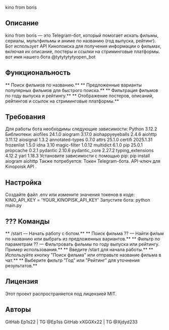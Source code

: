 kino from boris
##  Описание
kino from boris — это Telegram-бот, который помогает искать фильмы, сериалы, мультфильмы и аниме по названию (год выпуска, рейтинг). Бот использует API Кинопоиска для получения информации о фильмах, включая их описание, постеры и ссылки на стриминговые платформы.
вот имя нашего бота @tytytytytyopen_bot 
##  Функциональность

** Поиск фильмов по названию.** 
** Предложенные варианты популярных фильмов для быстрого поиска.** 
** Фильтрация фильмов по году выпуска и рейтингу.** 
** Отображение постеров, описаний, рейтингов и ссылок на стриминговые платформы.** 

##  Требования

Для работы бота необходимы следующие зависимости:
Python 3.12.2
Библиотеки:
aiofiles          24.1.0
aiogram           3.17.0
aiohappyeyeballs  2.4.6 
aiohttp           3.11.12
aiosignal         1.3.2
annotated-types   0.7.0
attrs             25.1.0
certifi           2025.1.31
frozenlist        1.5.0
idna              3.10
magic-filter      1.0.12
multidict         6.1.0
pip               25.0.1
propcache         0.2.1
pydantic          2.10.6
pydantic_core     2.27.2
typing_extensions 4.12.2
yarl              1.18.3
Установите зависимости с помощью pip:
pip install aiogram aiohttp
Также потребуется:
Токен Telegram-бота.
API-ключ для Kinopoisk API .

##   Настройка

Создайте файл .env или измените значения токенов в коде:
KINO_API_KEY = 'YOUR_KINOPISK_API_KEY'
Запустите бота:
python main.py
## ??? Команды
** /start — Начать работу с ботом.** 
** Поиск фильма ?? — Найти фильм по названию или выбрать из предложенных вариантов.** 
** Фильтр по параметрам ?? — Фильтровать фильмы по году выпуска или рейтингу.
Пример использования.** 
** Введите /start для начала работы.** 
** Используйте кнопку "Поиск фильма" или отправьте название фильма в чат.** 
** Выберите фильтр "Год" или "Рейтинг" для уточнения результатов.** 

##  Лицензия 
Этот проект распространяется под лицензией MIT.

##     Авторы

GitHab              Ep1s22        |   TG     @Ep1ss
GitHab               xXGGXx22  |  TG      @Xjdyd233
